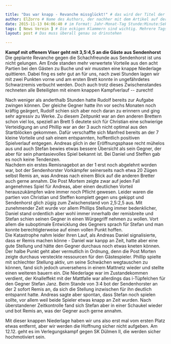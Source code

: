 ```yaml
---

title: "Das war knapp - Revanche missglückt!" # das wird der Titel der Seite, am besten in Anführungszeichen (z.B. wenn er Sonderzeichen enthält)
author: ElZorro # Name des Authors, der nachher mit dem Artikel auf der Seite angezeigt wird; das ist unabhängig vom github-Benutzernamen
date: 2015-11-13 04:06:40 # im Format: Jahr-Monat-Tag Stunde:Minute:Sekunde, die Uhrzeit ist optional
tags: [ News Verein ] # Die eckigen Klammern sind wichtig. Mehrere Tags werden durch Kommas separiert
layout: post # Das muss überall genau so drinstehen

---
```

**Kampf mit offenem Viser geht mit 3,5:4,5 an die Gäste aus Sendenhorst**  
Die geplante Revanche gegen die Schachfreunde aus Sendenhorst ist uns nicht gelungen. Am Ende standen mehr verwertete Vorteile aus den acht Partien bei den Gästen zu Buche und wir mussten eine knappe Niederlage quittieren. Dabei fing es sehr gut an für uns, nach zwei Stunden lagen wir mit zwei Punkten vorne und am ersten Brett konnte in ungefährdetes Schwarzremis verbucht werden. Doch auch trotz dieses Zwischenstandes rechneten alle Beteiligten mit einem knappen Kampfverlauf -- zurecht!
<!-- continue -->
Nach weniger als anderthalb Stunden hatte Rudolf bereits zur Aufgabe zwingen können. Der gleiche Gegner hatte ihn vor sechs Monaten noch kräftig geärgert, Rudolf schien sich aber noch daran zu erinnern und ging sehr agressiv zu Werke. Zu diesem Zeitpunkt war an den anderen Brettern schon viel los, speziell an Brett 5 deutete sich für Christian eine schwierige Verteidigung an und Phillip war an der 3 auch nicht optimal aus den Startblöcken gekommen. Dafür verschaffte sich Manfred bereits an der 7 kleine Vorteile und sah einem entspannten, hoffentlich positiven Spielverlauf entgegen. Andreas glich in der Eröffnungsphase recht mühelos aus und auch Stefan bewies etwas bessere Übersicht als sein Gegner, der aber für sein phantasievolles Spiel bekannt ist. Bei Daniel und Steffen gab es noch keine Tendenzen.  
  Nachdem ein erstes Remisnagebot an der 1 erst noch abgelehnt worden war, bot der Sendenhorster Vorkämpfer seinerseits nach etwa 20 Zügen selbst Remis an, was Andreas nach einem Blick auf die anderen Bretter auch gerne annahm. Die Post Mortem zeigte zwar auf jeden Fall angenehmes Spiel für Andreas, aber einen deutlichen Vorteil herauszukämpfen wäre immer noch Pflicht gewesen. Leider waren die partien von Christian und Steffen komplett gegen uns gekippt und Sendenhorst glich zügig zum Zwischenstand von 2,5:2,5 aus. Mit zunehmender Zeit wurde vor allem Phillips Stellung immer bedenklicher, Daniel stand ordentlich aber wohl immer innerhalb der remisbreite und Stefan schien seinen Gegner in einen Würgegriff nehmen zu wollen. Vort allem die suboptimale Entwicklung des Gegners sprach für Stefan und man konnte berechtigterweise auf einen vollen Punkt hoffen.  
  Die Katastrophe nahm leider ihren Lauf, als Andreas Daniel signalisierte, dass er Remis machen könne - Daniel war kanpp an Zeit, hatte aber eine gute Stellung und hätte den Gegner durchaus noch etwas kneten können. Der halbe Punkt geht aber vermutlich in Ordnung, denn die Post Morten zeigte durchaus versteckte ressourcen für den Gästespieler. Phillip spielte mit schlechter Stellung aktiv, um seine Schwächen wegtauschen zu können, fand sich jedoch unversehens in einem Mattnetz wieder und stellte einen weiteren bauern ein. Die Niederlage war im Zustandekommen verdient, der Knalleffekt mit der Mattfalle war allerdings das i-Tüpfelchen für den Gegner Stefan Janz. Beim Stande von 3:4 bot der Sendenhorster an der 2 sofort Remis an, da sich die Stellung inzwischen für ihn deutlich entspannt hatte. Andreas sagte aber spontan, dass Stefan noch spielen sollte, vor allem weil beide Spieler etwas knapp an Zeit wurden. Nach überstandener Zeitkontrolle fand sich Stefan aber in einer Schaukel wieder und bot Remis an, was der Gegner auch gerne annahm.
  
  Mit dieser knappen Niederlage haben wir uns also erst mal vom ersten Platz etwas entfernt, aber wir werden die Hoffnung sicher nicht aufgeben. Am 12.12. geht es im Verlegungskampf gegen SK Dülmen II, die werden sicher hochmotiviert sein.
    
